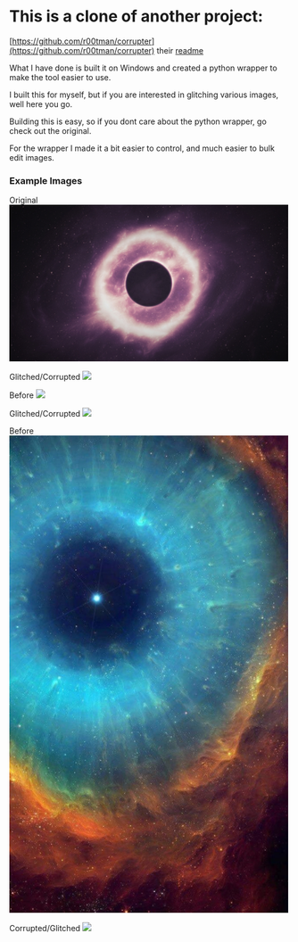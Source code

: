 # This is a clone of another project:

[https://github.com/r00tman/corrupter](https://github.com/r00tman/corrupter)
their [readme](old_README.md)

What I have done is built it on Windows and created a python wrapper to make the tool easier to use.

I built this for myself, but if you are interested in glitching various images, well here you go.

Building this is easy, so if you dont care about the python wrapper, go check out the original.

For the wrapper I made it a bit easier to control, and much easier to bulk edit images.

### Example Images

Original
<img src="input/eye2.png" width="500">

Glitched/Corrupted
<img src="output/corrupt_eye2.png" width="500">

Before
<img src="input/mars.png" width="500">

Glitched/Corrupted
<img src="output/glitch_mars.png" width="500">

Before
<img src="input/galactic_eye.png" width="500">

Corrupted/Glitched
<img src="output/corrupt_galactic_eye_2.png" width="500">
